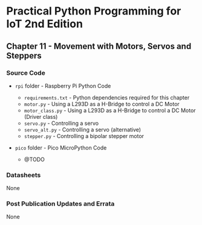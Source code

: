 # Practical Python Programming for IoT 2nd Edition

## Chapter 11 - Movement with Motors, Servos and Steppers

### Source Code

* `rpi` folder - Raspberry Pi Python Code

  * `requirements.txt` - Python dependencies required for this chapter
  * `motor.py` - Using a L293D as a H-Bridge to control a DC Motor
  * `motor_class.py` - Using a L293D as a H-Bridge to control a DC Motor (Driver class)
  * `servo.py` - Controlling a servo
  * `servo_alt.py` - Controlling a servo (alternative)
  * `stepper.py` - Controlling a bipolar stepper motor

* `pico` folder - Pico MicroPython Code

  * @TODO
  
### Datasheets

None

### Post Publication Updates and Errata

None
